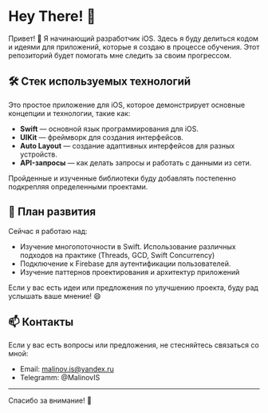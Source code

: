 # Hey There! 🚀

Привет! 👋 Я начинающий разработчик iOS. Здесь я буду делиться кодом и идеями для приложений, которые я создаю в процессе обучения. Этот репозиторий будет помогать мне следить за своим прогрессом.

## 🛠️ Стек используемых технологий

Это простое приложение для iOS, которое демонстрирует основные концепции и технологии, такие как:
- **Swift** — основной язык программирования для iOS.
- **UIKit** — фреймворк для создания интерфейсов.
- **Auto Layout** — создание адаптивных интерфейсов для разных устройств.
- **API-запросы** — как делать запросы и работать с данными из сети.

Пройденные и изученные библиотеки буду добавлять постепенно подкрепляя определенными проектами.

## 📝 План развития

Сейчас я работаю над:

- Изучение многопоточности в Swift. Использование различных подходов на практике (Threads, GCD, Swift Concurrency)
- Подключение к Firebase для аутентификации пользователей.
- Изучение паттернов проектирования и архитектур приложений

Если у вас есть идеи или предложения по улучшению проекта, буду рад услышать ваше мнение! 😄

## 📫 Контакты

Если у вас есть вопросы или предложения, не стесняйтесь связаться со мной:
- Email: malinov.is@yandex.ru
- Telegramm: @MalinovIS

---

Спасибо за внимание! 🙌
```
